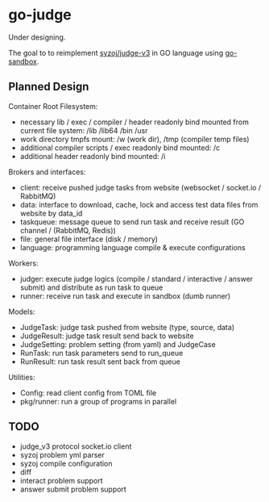 # go-judge

Under designing.

The goal to to reimplement [syzoj/judge-v3](https://github.com/syzoj/judge-v3) in GO language using [go-sandbox](https://github.com/criyle/go-sandbox).

## Planned Design

Container Root Filesystem:

+ necessary lib / exec / compiler / header readonly bind mounted from current file system: /lib /lib64 /bin /usr
+ work directory tmpfs mount: /w (work dir), /tmp (compiler temp files)
+ additional compiler scripts / exec readonly bind mounted: /c
+ additional header readonly bind mounted: /i

Brokers and interfaces:

+ client: receive pushed judge tasks from website (websocket / socket.io / RabbitMQ)
+ data: interface to download, cache, lock and access test data files from website by data_id
+ taskqueue: message queue to send run task and receive result (GO channel / (RabbitMQ, Redis))
+ file: general file interface (disk / memory)
+ language: programming language compile & execute configurations

Workers:

+ judger: execute judge logics (compile / standard / interactive / answer submit) and distribute as run task to queue
+ runner: receive run task and execute in sandbox (dumb runner)

Models:

+ JudgeTask: judge task pushed from website (type, source, data)
+ JudgeResult: judge task result send back to website
+ JudgeSetting: problem setting (from yaml) and JudgeCase
+ RunTask: run task parameters send to run_queue
+ RunResult: run task result sent back from queue

Utilities:

+ Config: read client config from TOML file
+ pkg/runner: run a group of programs in parallel

## TODO

+ judge_v3 protocol socket.io client
+ syzoj problem yml parser
+ syzoj compile configuration
+ diff
+ interact problem support
+ answer submit problem support
